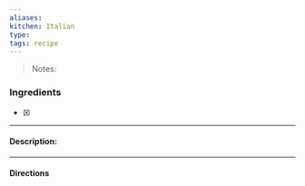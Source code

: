```yaml
---
aliases: 
kitchen: Italian
type: 
tags: recipe
---
```


 >Notes: 

### Ingredients
- [x] 

---
#### Description:


---
#### Directions


